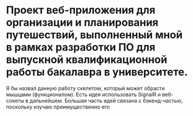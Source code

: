 # Проект веб-приложения для организации и планирования путешествий, выполненный мной в рамках разработки ПО для выпускной квалификационной работы бакалавра в университете.

Я бы назвал данную работу скелетом, который может обрасти мышцами (функционалом). 
Есть идея использовать SignalR и веб-сокеты в дальнейшем. Большая часть идей связана с бэкенд-частью, поскольку изучаю преимущественно его
